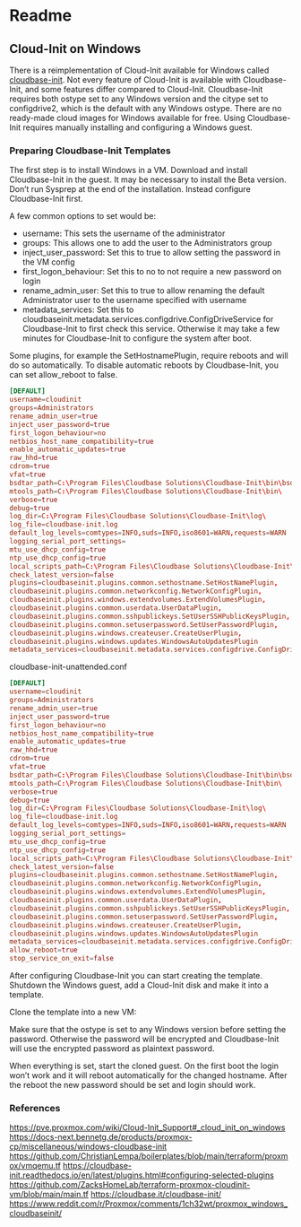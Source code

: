 # Readme






## Cloud-Init on Windows



There is a reimplementation of Cloud-Init available for Windows called [cloudbase-init](https://cloudbase.it/cloudbase-init/). Not every feature of Cloud-Init is available with Cloudbase-Init, and some features differ compared to Cloud-Init. Cloudbase-Init requires both ostype set to any Windows version and the citype set to configdrive2, which is the default with any Windows ostype. There are no ready-made cloud images for Windows available for free. Using Cloudbase-Init requires manually installing and configuring a Windows guest.

### Preparing Cloudbase-Init Templates

The first step is to install Windows in a VM. Download and install Cloudbase-Init in the guest. It may be necessary to install the Beta version. Don’t run Sysprep at the end of the installation. Instead configure Cloudbase-Init first.

A few common options to set would be:

* username: This sets the username of the administrator
* groups: This allows one to add the user to the Administrators group
* inject_user_password: Set this to true to allow setting the password in the VM config
* first_logon_behaviour: Set this to no to not require a new password on login
* rename_admin_user: Set this to true to allow renaming the default Administrator user to the username specified with username
* metadata_services: Set this to cloudbaseinit.metadata.services.configdrive.ConfigDriveService for Cloudbase-Init to first check this service. Otherwise it may take a few minutes for Cloudbase-Init to configure the system after boot.

Some plugins, for example the SetHostnamePlugin, require reboots and will do so automatically. To disable automatic reboots by Cloudbase-Init, you can set allow_reboot to false.

```conf
[DEFAULT]
username=cloudinit
groups=Administrators
rename_admin_user=true
inject_user_password=true
first_logon_behaviour=no
netbios_host_name_compatibility=true
enable_automatic_updates=true
raw_hhd=true
cdrom=true
vfat=true
bsdtar_path=C:\Program Files\Cloudbase Solutions\Cloudbase-Init\bin\bsdtar.exe
mtools_path=C:\Program Files\Cloudbase Solutions\Cloudbase-Init\bin\
verbose=true
debug=true
log_dir=C:\Program Files\Cloudbase Solutions\Cloudbase-Init\log\
log_file=cloudbase-init.log
default_log_levels=comtypes=INFO,suds=INFO,iso8601=WARN,requests=WARN
logging_serial_port_settings=
mtu_use_dhcp_config=true
ntp_use_dhcp_config=true
local_scripts_path=C:\Program Files\Cloudbase Solutions\Cloudbase-Init\LocalScripts\
check_latest_version=false
plugins=cloudbaseinit.plugins.common.sethostname.SetHostNamePlugin,
cloudbaseinit.plugins.common.networkconfig.NetworkConfigPlugin,
cloudbaseinit.plugins.windows.extendvolumes.ExtendVolumesPlugin,
cloudbaseinit.plugins.common.userdata.UserDataPlugin,
cloudbaseinit.plugins.common.sshpublickeys.SetUserSSHPublicKeysPlugin,
cloudbaseinit.plugins.common.setuserpassword.SetUserPasswordPlugin,
cloudbaseinit.plugins.windows.createuser.CreateUserPlugin,
cloudbaseinit.plugins.windows.updates.WindowsAutoUpdatesPlugin
metadata_services=cloudbaseinit.metadata.services.configdrive.ConfigDriveService
```

cloudbase-init-unattended.conf
```conf
[DEFAULT]
username=cloudinit
groups=Administrators
rename_admin_user=true
inject_user_password=true
first_logon_behaviour=no
netbios_host_name_compatibility=true
enable_automatic_updates=true
raw_hhd=true
cdrom=true
vfat=true
bsdtar_path=C:\Program Files\Cloudbase Solutions\Cloudbase-Init\bin\bsdtar.exe
mtools_path=C:\Program Files\Cloudbase Solutions\Cloudbase-Init\bin\
verbose=true
debug=true
log_dir=C:\Program Files\Cloudbase Solutions\Cloudbase-Init\log\
log_file=cloudbase-init.log
default_log_levels=comtypes=INFO,suds=INFO,iso8601=WARN,requests=WARN
logging_serial_port_settings=
mtu_use_dhcp_config=true
ntp_use_dhcp_config=true
local_scripts_path=C:\Program Files\Cloudbase Solutions\Cloudbase-Init\LocalScripts\
check_latest_version=false
plugins=cloudbaseinit.plugins.common.sethostname.SetHostNamePlugin,
cloudbaseinit.plugins.common.networkconfig.NetworkConfigPlugin,
cloudbaseinit.plugins.windows.extendvolumes.ExtendVolumesPlugin,
cloudbaseinit.plugins.common.userdata.UserDataPlugin,
cloudbaseinit.plugins.common.sshpublickeys.SetUserSSHPublicKeysPlugin,
cloudbaseinit.plugins.common.setuserpassword.SetUserPasswordPlugin,
cloudbaseinit.plugins.windows.createuser.CreateUserPlugin,
cloudbaseinit.plugins.windows.updates.WindowsAutoUpdatesPlugin
metadata_services=cloudbaseinit.metadata.services.configdrive.ConfigDriveService
allow_reboot=true
stop_service_on_exit=false
```

After configuring Cloudbase-Init you can start creating the template. Shutdown the Windows guest, add a Cloud-Init disk and make it into a template.

Clone the template into a new VM:



Make sure that the ostype is set to any Windows version before setting the password. Otherwise the password will be encrypted and Cloudbase-Init will use the encrypted password as plaintext password.

When everything is set, start the cloned guest. On the first boot the login won’t work and it will reboot automatically for the changed hostname. After the reboot the new password should be set and login should work.



### References

https://pve.proxmox.com/wiki/Cloud-Init_Support#_cloud_init_on_windows
https://docs-next.bennetg.de/products/proxmox-cp/miscellaneous/windows-cloudbase-init
https://github.com/ChristianLempa/boilerplates/blob/main/terraform/proxmox/vmqemu.tf
https://cloudbase-init.readthedocs.io/en/latest/plugins.html#configuring-selected-plugins
https://github.com/ZacksHomeLab/terraform-proxmox-cloudinit-vm/blob/main/main.tf
https://cloudbase.it/cloudbase-init/
https://www.reddit.com/r/Proxmox/comments/1ch32wt/proxmox_windows_cloudbaseinit/